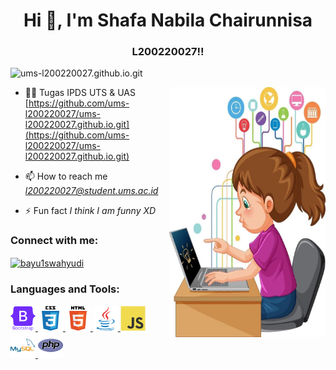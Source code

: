 <h1 align="center">Hi 👋, I'm Shafa Nabila Chairunnisa</h1>
<h3 align="center"> L200220027!!</h3>

<p align="left"> <img src="https://komarev.com/ghpvc/?username=l200220027&label=Profile%20views&color=129e00&style=plastic" alt="ums-l200220027.github.io.git" /> </p>
<img align="right" alt="Coding" width="250" height="400" src="bg.png">

- 👨‍💻 Tugas IPDS UTS & UAS [https://github.com/ums-l200220027/ums-l200220027.github.io.git](https://github.com/ums-l200220027/ums-l200220027.github.io.git)

- 📫 How to reach me *l200220027@student.ums.ac.id*

- ⚡ Fun fact *I think I am funny XD*

<h3 align="left">Connect with me:</h3>
<p align="left">

<a href="https://www.instagram.com/nabil_anis4/profilecard/?igsh=Y2pjeXptdXBpZmZj" target="blank"><img align="center" src="https://cdn.jsdelivr.net/npm/simple-icons@3.0.1/icons/instagram.svg" alt="bayu1swahyudi" height="30" width="40" /></a>

</p>

<h3 align="left">Languages and Tools:</h3>
<p align="left"> <a href="https://getbootstrap.com" target="_blank" rel="noreferrer"> <img src="https://raw.githubusercontent.com/devicons/devicon/master/icons/bootstrap/bootstrap-plain-wordmark.svg" alt="bootstrap" width="40" height="40"/> </a> <a href="https://www.w3schools.com/css/" target="_blank" rel="noreferrer"> <img src="https://raw.githubusercontent.com/devicons/devicon/master/icons/css3/css3-original-wordmark.svg" alt="css3" width="40" height="40"/> </a> <a href="https://www.w3.org/html/" target="_blank" rel="noreferrer"> <img src="https://raw.githubusercontent.com/devicons/devicon/master/icons/html5/html5-original-wordmark.svg" alt="html5" width="40" height="40"/> </a> <a href="https://www.java.com" target="_blank" rel="noreferrer"> <img src="https://raw.githubusercontent.com/devicons/devicon/master/icons/java/java-original.svg" alt="java" width="40" height="40"/> </a> <a href="https://developer.mozilla.org/en-US/docs/Web/JavaScript" target="_blank" rel="noreferrer"> <img src="https://raw.githubusercontent.com/devicons/devicon/master/icons/javascript/javascript-original.svg" alt="javascript" width="40" height="40"/> </a> <a href="https://www.mysql.com/" target="_blank" rel="noreferrer"> <img src="https://raw.githubusercontent.com/devicons/devicon/master/icons/mysql/mysql-original-wordmark.svg" alt="mysql" width="40" height="40"/> </a> <a href="https://www.php.net" target="_blank" rel="noreferrer"> <img src="https://raw.githubusercontent.com/devicons/devicon/master/icons/php/php-original.svg" alt="php" width="40" height="40"/> </a> </p>

